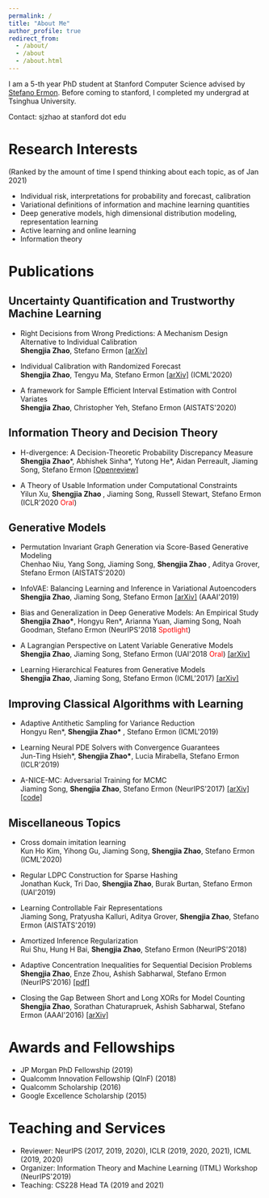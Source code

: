 ```yaml
---
permalink: /
title: "About Me"
author_profile: true
redirect_from: 
  - /about/
  - /about
  - /about.html
---
```


I am a 5-th year PhD student at Stanford Computer Science advised by <a href="http://cs.stanford.edu/~ermon/">Stefano Ermon</a>. Before coming to stanford, I completed my undergrad at Tsinghua University.

Contact: sjzhao at stanford dot edu

# Research Interests 
(Ranked by the amount of time I spend thinking about each topic, as of Jan 2021)

- Individual risk, interpretations for probability and forecast, calibration
- Variational definitions of information and machine learning quantities
- Deep generative models, high dimensional distribution modeling, representation learning
- Active learning and online learning
- Information theory

# Publications

## Uncertainty Quantification and Trustworthy Machine Learning

- Right Decisions from Wrong Predictions: A Mechanism Design Alternative to Individual Calibration <br>
<b>Shengjia Zhao</b>, Stefano Ermon <a href="https://arxiv.org/abs/2011.07476">[arXiv]</a>

- Individual Calibration with Randomized Forecast <br>
<b>Shengjia Zhao</b>, Tengyu Ma, Stefano Ermon <a href="https://arxiv.org/abs/2006.10288">[arXiv]</a> (ICML'2020)

- A framework for Sample Efficient Interval Estimation with Control Variates <br>
<b>Shengjia Zhao</b>, Christopher Yeh, Stefano Ermon (AISTATS'2020) 

## Information Theory and Decision Theory

- H-divergence: A Decision-Theoretic Probability Discrepancy Measure <br>
<b> Shengjia Zhao</b>\*, Abhishek Sinha\*, Yutong He\*, Aidan Perreault, Jiaming Song, Stefano Ermon  <a href="https://openreview.net/forum?id=uBHs6zpY4in&referrer=%5BAuthor%20Console%5D(%2Fgroup%3Fid%3DICLR.cc%2F2021%2FConference%2FAuthors%23your-submissions)">[Openreview] </a>

- A Theory of Usable Information under Computational Constraints <br>
  Yilun Xu, <b> Shengjia Zhao </b>, Jiaming Song, Russell Stewart, Stefano Ermon (ICLR'2020 <font color='red'>Oral</font>)

## Generative Models

 - Permutation Invariant Graph Generation via Score-Based Generative Modeling <br>
Chenhao Niu, Yang Song, Jiaming Song, <b> Shengjia Zhao </b>, Aditya Grover, Stefano Ermon (AISTATS'2020) 

- InfoVAE: Balancing Learning and Inference in Variational Autoencoders <br>
 <b>Shengjia Zhao</b>, Jiaming Song, Stefano Ermon <a href="https://arxiv.org/abs/1706.02262">[arXiv]</a> (AAAI'2019)

 - Bias and Generalization in Deep Generative Models: An Empirical Study <br>
<b>Shengjia Zhao\*</b>, Hongyu Ren*, Arianna Yuan, Jiaming Song, Noah Goodman, Stefano Ermon (NeurIPS'2018 <font color='red'> Spotlight</font>) 

- A Lagrangian Perspective on Latent Variable Generative Models <br>
 <b>Shengjia Zhao</b>, Jiaming Song, Stefano Ermon (UAI'2018 <font color='red'>Oral</font>) <a href="https://arxiv.org/abs/1806.06514">[arXiv]</a> 

 - Learning Hierarchical Features from Generative Models <br>
 <b>Shengjia Zhao</b>, Jiaming Song, Stefano Ermon (ICML'2017) <a href="https://arxiv.org/abs/1702.08396">[arXiv]</a> 

## Improving Classical Algorithms with Learning

- Adaptive Antithetic Sampling for Variance Reduction <br>
Hongyu Ren\*, <b> Shengjia Zhao\* </b>, Stefano Ermon (ICML'2019)

- Learning Neural PDE Solvers with Convergence Guarantees <br>
Jun-Ting Hsieh\*, <b> Shengjia Zhao\*</b>, Lucia Mirabella, Stefano Ermon (ICLR'2019)

- A-NICE-MC: Adversarial Training for MCMC <br>
Jiaming Song, <b>Shengjia Zhao</b>, Stefano Ermon (NeurIPS'2017) <a href="https://arxiv.org/abs/1706.07561">[arXiv]</a> <a href="https://github.com/ermongroup/Variational-Ladder-Autoencoder">[code]</a> 

## Miscellaneous Topics 

- Cross domain imitation learning <br>
Kun Ho Kim, Yihong Gu, Jiaming Song, <b>Shengjia Zhao</b>, Stefano Ermon (ICML'2020)

- Regular LDPC Construction for Sparse Hashing <br>
Jonathan Kuck, Tri Dao, <b>Shengjia Zhao</b>, Burak Burtan, Stefano Ermon (UAI'2019)

- Learning Controllable Fair Representations <br>
Jiaming Song, Pratyusha Kalluri, Aditya Grover, <b>Shengjia Zhao</b>, Stefano Ermon (AISTATS'2019)

- Amortized Inference Regularization <br>
Rui Shu, Hung H Bai, <b>Shengjia Zhao</b>, Stefano Ermon (NeurIPS'2018)

- Adaptive Concentration Inequalities for Sequential Decision Problems <br>
<b>Shengjia Zhao</b>, Enze Zhou, Ashish Sabharwal, Stefano Ermon (NeurIPS'2016) <a href="https://papers.nips.cc/paper/6493-adaptive-concentration-inequalities-for-sequential-decision-problems.pdf">[pdf]</a>

- Closing the Gap Between Short and Long XORs for Model Counting <br>
<b>Shengjia Zhao</b>, Sorathan Chaturapruek, Ashish Sabharwal, Stefano Ermon (AAAI'2016) <a href="https://arxiv.org/abs/1512.08863">[arXiv]</a> 

# Awards and Fellowships
- JP Morgan PhD Fellowship (2019) 
- Qualcomm Innovation Fellowship (QInF) (2018) 
- Qualcomm Scholarship (2016) 
- Google Excellence Scholarship (2015) 

# Teaching and Services
- Reviewer: NeurIPS (2017, 2019, 2020), ICLR (2019, 2020, 2021), ICML (2019, 2020)
- Organizer: Information Theory and Machine Learning (ITML) Workshop (NeurIPS'2019)
- Teaching: CS228 Head TA (2019 and 2021)

